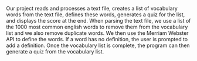 Our project reads and processes a text file, creates a list of vocabulary words from the text file, defines these words, generates a quiz for the list, and displays the score at the end. When parsing the text file, we use a list of the 1000 most common english words to remove them from the vocabulary list and we also remove duplicate words. We then use the Merriam Webster API to define the words. If a word has no definition, the user is prompted to add a definition. Once the vocabulary list is complete, the program can then generate a quiz from the vocabulary list. 
